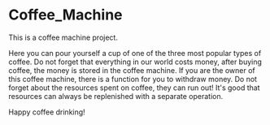 # Coffee_Machine
This is a coffee machine project.

Here you can pour yourself a cup of one of the three most popular types of coffee.
Do not forget that everything in our world costs money, after buying coffee, the money is stored in the coffee machine.
If you are the owner of this coffee machine, there is a function for you to withdraw money.
Do not forget about the resources spent on coffee, they can run out!
It's good that resources can always be replenished with a separate operation.

Happy coffee drinking!
